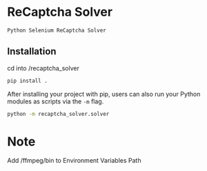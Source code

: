 



# ReCaptcha Solver



    Python Selenium ReCaptcha Solver

## Installation


cd into /recaptcha_solver

```sh
pip install .
```

After installing your project with pip, users can also run your Python
modules as scripts via the ``-m`` flag.

```sh
python -m recaptcha_solver.solver
```




Note
====

Add /ffmpeg/bin to Environment Variables Path
